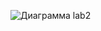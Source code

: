![Диаграмма lab2](https://user-images.githubusercontent.com/79829528/201685963-f3da894c-f646-4fa2-be24-3d317eb9cdf6.png)

